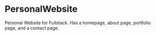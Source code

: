 # PersonalWebsite
Personal Website for Fullstack.
Has a homepage, about page, portfolio page, and a contact page.
